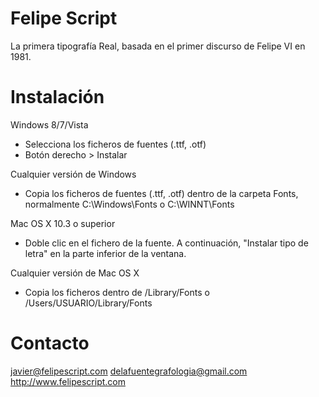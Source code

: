Felipe Script
=============
La primera tipografía Real, basada en el primer discurso de Felipe VI en 1981.

Instalación
===========
Windows 8/7/Vista
- Selecciona los ficheros de fuentes (.ttf, .otf)
- Botón derecho > Instalar

Cualquier versión de Windows
- Copia los ficheros de fuentes (.ttf, .otf) dentro de la carpeta Fonts, normalmente C:\Windows\Fonts o C:\WINNT\Fonts

Mac OS X 10.3 o superior
- Doble clic en el fichero de la fuente. A continuación, "Instalar tipo de letra" en la parte inferior de la ventana.

Cualquier versión de Mac OS X
- Copia los ficheros dentro de /Library/Fonts o /Users/USUARIO/Library/Fonts

Contacto
========
javier@felipescript.com
delafuentegrafologia@gmail.com
http://www.felipescript.com